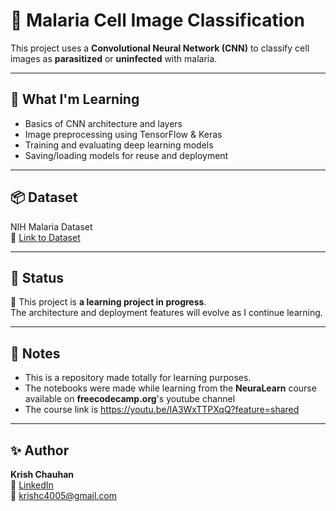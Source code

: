 # 🦟 Malaria Cell Image Classification

This project uses a **Convolutional Neural Network (CNN)** to classify cell images as **parasitized** or **uninfected** with malaria.

---

## 🧠 What I'm Learning

- Basics of CNN architecture and layers
- Image preprocessing using TensorFlow & Keras
- Training and evaluating deep learning models
- Saving/loading models for reuse and deployment

---

## 📦 Dataset

NIH Malaria Dataset  
📎 [Link to Dataset](https://lhncbc.nlm.nih.gov/publication/pub9932)

---

## 🚀 Status

🧪 This project is **a learning project in progress**.  
The architecture and deployment features will evolve as I continue learning.

---

## 📌 Notes

- This is a repository made totally for learning purposes.
- The notebooks were made while learning from the **NeuraLearn** course available on **freecodecamp.org**'s youtube channel 
- The course link is https://youtu.be/IA3WxTTPXqQ?feature=shared

---

## ✨ Author

**Krish Chauhan**  
🔗 [LinkedIn](https://www.linkedin.com/in/krish-chauhan-26a40233b)  
📧 krishc4005@gmail.com
